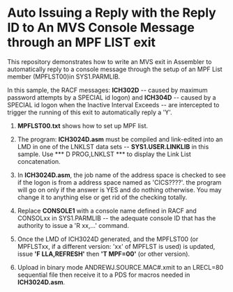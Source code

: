 # Auto Issuing a Reply with the Reply ID to An MVS Console Message through an MPF LIST exit

This repository demonstrates how to write an MVS exit in Assembler to automatically reply to a console message through the setup of an MPF List member (MPFLST00)in SYS1.PARMLIB.

In this sample, the RACF messages: **ICH302D** -- caused by maximum password attempts by a SPECIAL id logon) and **ICH304D** -- caused by a SPECIAL id logon when the Inactive Interval Exceeds --  are intercepted to trigger the running of this exit to automatically reply a 'Y'.   

1. **MPFLST00.txt** shows how to set up MPF list.

2. The program: **ICH3024D.asm** must be compiled and link-edited into an LMD in one of the LNKLST data sets -- **SYS1.USER.LINKLIB** in this sample. Use *** D PROG,LNKLST *** to display the Link List concatenation.  

3. In **ICH3024D.asm**, the job name of the address space is checked to see if the logon is from a address space named as 'CICS????'. the program will go on only if the answer is YES and do nothing otherwise. You may change it to anything else or get rid of the checking totally. 

4. Replace **CONSOLE1** with a console name defined in RACF and CONSOLxx in SYS1.PARMLIB -- the adequate console ID that has the authority to issue a 'R xx,...' command.

5. Once the LMD of ICH3024D generated, and the MPFLST00 (or MPFLSTxx, if a different version: 'xx' of MPFLST is used) is updated, issue **'F LLA,REFRESH'** then **'T MPF=00'** (or other version).

6. Upload in binary mode ANDREWJ.SOURCE.MAC#.xmit to an LRECL=80 sequential file then receive it to a PDS for macros needed in **ICH3024D.asm**.